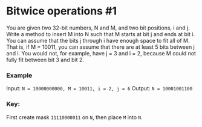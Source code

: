 # Bitwice operations #1

You are given two 32-bit numbers, N and M, and two bit positions,
i and j. Write a method to insert M into N such that M starts at
bit j and ends at bit i. You can assume that the bits j through i
have enough space to fit all of M. That is, if M = 10011, you can
assume that there are at least 5 bits between j and i. You would
not, for example, have j = 3 and i = 2, because M could not fully
fit between bit 3 and bit 2.

### Example
Input: `N = 10000000000, M = 10011, i = 2, j = 6`
Output: `N = 10001001100`

### Key:
First create mask `11110000011` on `N`, then place `M` into `N`.
